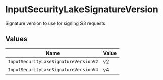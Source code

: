 # InputSecurityLakeSignatureVersion

Signature version to use for signing S3 requests


## Values

| Name                                  | Value                                 |
| ------------------------------------- | ------------------------------------- |
| `InputSecurityLakeSignatureVersionV2` | v2                                    |
| `InputSecurityLakeSignatureVersionV4` | v4                                    |